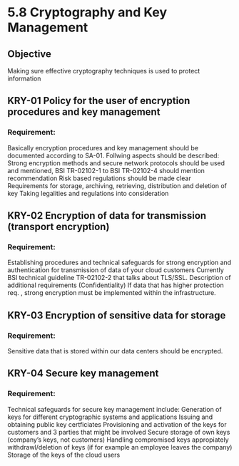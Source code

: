 # 5.8 Cryptography and Key Management
## Objective
Making sure effective cryptography techniques is used to protect information
## KRY-01 Policy for the user of encryption procedures and key management
### Requirement:
Basically  encryption procedures and key  management should be documented according to SA-01. Follwing aspects should be described:
Strong encryption methods and secure network protocols should be used and mentioned, BSI TR-02102-1 to BSI TR-02102-4 should mention recommendation
Risk based regulations should be made clear
Requirements for  storage, archiving, retrieving, distribution and deletion of key
Taking legalities and regulations into consideration

## KRY-02 Encryption of data for transmission (transport encryption)
### Requirement:
Establishing procedures and technical safeguards for strong encryption and authentication for transmission of data of your cloud customers
Currently BSI technical guideline TR-02102-2 that talks about TLS/SSL.
Description of additional requirements (Confidentiality)
If data that has higher protection req. , strong encryption must be implemented within the infrastructure.

## KRY-03 Encryption of sensitive data for storage
### Requirement:
Sensitive data that is stored within our data centers should be encrypted.

## KRY-04 Secure key management
### Requirement:
Technical safeguards for secure key management include:
Generation of keys for different cryptographic systems and applications
Issuing and obtaining public key certficiates
Provisioning and activation of the keys for customers and 3 parties that might be involved
Secure storage of own keys (company’s keys, not customers)
Handling compromised keys appropiately
withdrawl/deletion of keys (if for example an employee leaves the company)
Storage of the keys of the cloud users
